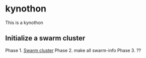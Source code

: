 # kynothon
This is a kynothon

## Initialize a swarm cluster
Phase 1. [Swarm cluster](https://docs.docker.com/swarm/install-w-machine/ "Swarm in a sandbox")
Phase 2. make all swarm-info
Phase 3. ??
